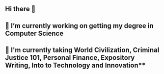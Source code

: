 ## Hi there 👋
## 🔭 I’m currently working on getting my degree in Computer Science
## 🏫 I'm currently taking World Civilization, Criminal Justice 101, Personal Finance, Expository Writing, Into to Technology and Innovation**
<!--
**ChristopherJKnowles/ChristopherJKnowles** is a ✨ _special_ ✨ repository because its `README.md` (this file) appears on your GitHub profile.

Here are some ideas to get you started:

  ##🔭 I’m currently working on getting my degree in Computer Science**
  ##🏫 I'm currently taking World Civilization, Criminal Justice 101, Personal Finance, Expository Writing, Into to Technology and Innovation**
- 👯 I’m looking to collaborate on ...
- 🤔 I’m looking for help with ...
- 💬 Ask me about ...
- 📫 How to reach me: ...
- 😄 Pronouns: ...
- ⚡ Fun fact: ...
-->
